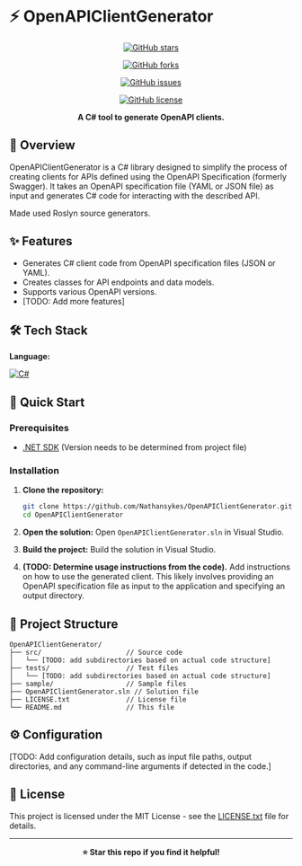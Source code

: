 # ⚡ OpenAPIClientGenerator

<div align="center">

[![GitHub stars](https://img.shields.io/github/stars/Nathansykes/OpenAPIClientGenerator?style=for-the-badge)](https://github.com/Nathansykes/OpenAPIClientGenerator/stargazers)

[![GitHub forks](https://img.shields.io/github/forks/Nathansykes/OpenAPIClientGenerator?style=for-the-badge)](https://github.com/Nathansykes/OpenAPIClientGenerator/network)

[![GitHub issues](https://img.shields.io/github/issues/Nathansykes/OpenAPIClientGenerator?style=for-the-badge)](https://github.com/Nathansykes/OpenAPIClientGenerator/issues)

[![GitHub license](https://img.shields.io/github/license/Nathansykes/OpenAPIClientGenerator?style=for-the-badge)](LICENSE.txt)

**A C# tool to generate OpenAPI clients.**

</div>

## 📖 Overview

OpenAPIClientGenerator is a C# library designed to simplify the process of creating clients for APIs defined using the OpenAPI Specification (formerly Swagger).  It takes an OpenAPI specification file (YAML or JSON file) as input and generates C# code for interacting with the described API. 

Made used Roslyn source generators.

## ✨ Features

- Generates C# client code from OpenAPI specification files (JSON or YAML).
- Creates classes for API endpoints and data models.
- Supports various OpenAPI versions.
- [TODO: Add more features]


## 🛠️ Tech Stack

**Language:**

[![C#](https://img.shields.io/badge/C%23-.NET-blue?logo=microsoft&logoColor=white)](https://docs.microsoft.com/en-us/dotnet/)

## 🚀 Quick Start

### Prerequisites

- [.NET SDK](https://dotnet.microsoft.com/download) (Version needs to be determined from project file)

### Installation

1. **Clone the repository:**
   ```bash
   git clone https://github.com/Nathansykes/OpenAPIClientGenerator.git
   cd OpenAPIClientGenerator
   ```

2. **Open the solution:** Open `OpenAPIClientGenerator.sln` in Visual Studio.

3. **Build the project:** Build the solution in Visual Studio.

4. **(TODO: Determine usage instructions from the code).**  Add instructions on how to use the generated client.  This likely involves providing an OpenAPI specification file as input to the application and specifying an output directory.


## 📁 Project Structure

```
OpenAPIClientGenerator/
├── src/                     // Source code
│   └── [TODO: add subdirectories based on actual code structure]
├── tests/                   // Test files
│   └── [TODO: add subdirectories based on actual code structure]
├── sample/                  // Sample files
├── OpenAPIClientGenerator.sln // Solution file
├── LICENSE.txt              // License file
└── README.md                // This file
```

## ⚙️ Configuration

[TODO: Add configuration details, such as input file paths, output directories, and any command-line arguments if detected in the code.]

## 📄 License

This project is licensed under the MIT License - see the [LICENSE.txt](LICENSE.txt) file for details.

---

<div align="center">

**⭐ Star this repo if you find it helpful!**

</div>

